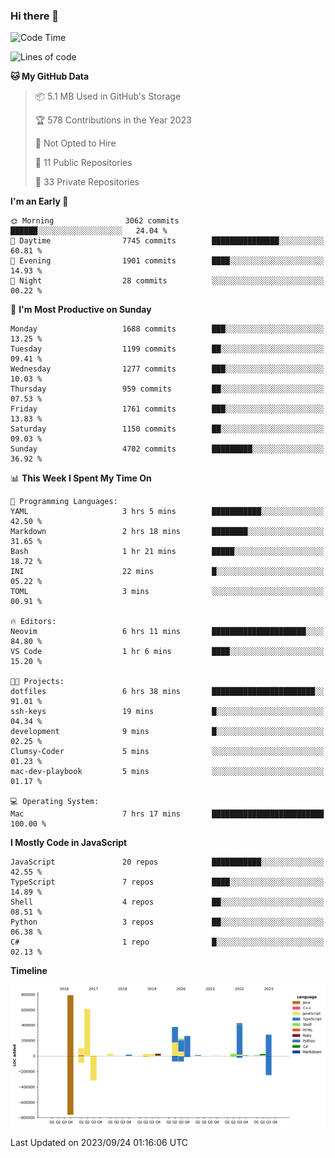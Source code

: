 ### Hi there 👋

<!--
**Clumsy-Coder/Clumsy-Coder** is a ✨ _special_ ✨ repository because its `README.md` (this file) appears on your GitHub profile.

Here are some ideas to get you started:

- 🔭 I’m currently working on ...
- 🌱 I’m currently learning ...
- 👯 I’m looking to collaborate on ...
- 🤔 I’m looking for help with ...
- 💬 Ask me about ...
- 📫 How to reach me: ...
- 😄 Pronouns: ...
- ⚡ Fun fact: ...
-->

<!-- anmol098/waka-readme-stats -->
<!--START_SECTION:waka-->
![Code Time](http://img.shields.io/badge/Code%20Time-394%20hrs%2020%20mins-blue)

![Lines of code](https://img.shields.io/badge/From%20Hello%20World%20I%27ve%20Written-3.2%20million%20lines%20of%20code-blue)

**🐱 My GitHub Data** 

> 📦 5.1 MB Used in GitHub's Storage 
 > 
> 🏆 578 Contributions in the Year 2023
 > 
> 🚫 Not Opted to Hire
 > 
> 📜 11 Public Repositories 
 > 
> 🔑 33 Private Repositories 
 > 
**I'm an Early 🐤** 

```text
🌞 Morning                3062 commits        ██████░░░░░░░░░░░░░░░░░░░   24.04 % 
🌆 Daytime                7745 commits        ███████████████░░░░░░░░░░   60.81 % 
🌃 Evening                1901 commits        ████░░░░░░░░░░░░░░░░░░░░░   14.93 % 
🌙 Night                  28 commits          ░░░░░░░░░░░░░░░░░░░░░░░░░   00.22 % 
```
📅 **I'm Most Productive on Sunday** 

```text
Monday                   1688 commits        ███░░░░░░░░░░░░░░░░░░░░░░   13.25 % 
Tuesday                  1199 commits        ██░░░░░░░░░░░░░░░░░░░░░░░   09.41 % 
Wednesday                1277 commits        ███░░░░░░░░░░░░░░░░░░░░░░   10.03 % 
Thursday                 959 commits         ██░░░░░░░░░░░░░░░░░░░░░░░   07.53 % 
Friday                   1761 commits        ███░░░░░░░░░░░░░░░░░░░░░░   13.83 % 
Saturday                 1150 commits        ██░░░░░░░░░░░░░░░░░░░░░░░   09.03 % 
Sunday                   4702 commits        █████████░░░░░░░░░░░░░░░░   36.92 % 
```


📊 **This Week I Spent My Time On** 

```text
💬 Programming Languages: 
YAML                     3 hrs 5 mins        ███████████░░░░░░░░░░░░░░   42.50 % 
Markdown                 2 hrs 18 mins       ████████░░░░░░░░░░░░░░░░░   31.65 % 
Bash                     1 hr 21 mins        █████░░░░░░░░░░░░░░░░░░░░   18.72 % 
INI                      22 mins             █░░░░░░░░░░░░░░░░░░░░░░░░   05.22 % 
TOML                     3 mins              ░░░░░░░░░░░░░░░░░░░░░░░░░   00.91 % 

🔥 Editors: 
Neovim                   6 hrs 11 mins       █████████████████████░░░░   84.80 % 
VS Code                  1 hr 6 mins         ████░░░░░░░░░░░░░░░░░░░░░   15.20 % 

🐱‍💻 Projects: 
dotfiles                 6 hrs 38 mins       ███████████████████████░░   91.01 % 
ssh-keys                 19 mins             █░░░░░░░░░░░░░░░░░░░░░░░░   04.34 % 
development              9 mins              █░░░░░░░░░░░░░░░░░░░░░░░░   02.25 % 
Clumsy-Coder             5 mins              ░░░░░░░░░░░░░░░░░░░░░░░░░   01.23 % 
mac-dev-playbook         5 mins              ░░░░░░░░░░░░░░░░░░░░░░░░░   01.17 % 

💻 Operating System: 
Mac                      7 hrs 17 mins       █████████████████████████   100.00 % 
```

**I Mostly Code in JavaScript** 

```text
JavaScript               20 repos            ███████████░░░░░░░░░░░░░░   42.55 % 
TypeScript               7 repos             ████░░░░░░░░░░░░░░░░░░░░░   14.89 % 
Shell                    4 repos             ██░░░░░░░░░░░░░░░░░░░░░░░   08.51 % 
Python                   3 repos             ██░░░░░░░░░░░░░░░░░░░░░░░   06.38 % 
C#                       1 repo              █░░░░░░░░░░░░░░░░░░░░░░░░   02.13 % 
```



**Timeline**

![Lines of Code chart](https://raw.githubusercontent.com/Clumsy-Coder/Clumsy-Coder/main/assets/bar_graph.png)


 Last Updated on 2023/09/24 01:16:06 UTC
<!--END_SECTION:waka-->
